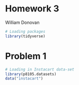 Homework 3
================
William Donovan

``` r
# Loading packages
library(tidyverse)
```

# Problem 1

``` r
# Loading in Instacart data-set
library(p8105.datasets)
data("instacart")
```
